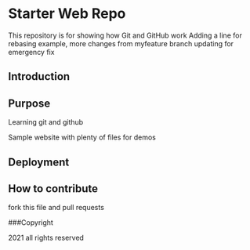 # Starter Web Repo

This repository is for showing how Git and GitHub work 
Adding a line for rebasing example, more changes from myfeature branch
updating for emergency fix

## Introduction

## Purpose
Learning git and github


Sample website with plenty of files for demos

## Deployment

## How to contribute

fork this file and pull requests

###Copyright

2021 all rights reserved
